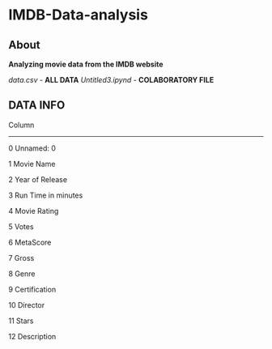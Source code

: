 # IMDB-Data-analysis


## About <a name = "about"></a>
**Analyzing movie data from the IMDB website**

*data.csv* - **ALL DATA**
*Untitled3.ipynd* - **COLABORATORY FILE**
## DATA INFO


  Column          
  
---  ------               --------------  -----  
 0   Unnamed: 0           
 
 1   Movie Name          
 
 2   Year of Release     
 
 3   Run Time in minutes 
 
 4   Movie Rating       
 
 5   Votes               
 
 6   MetaScore          
 
 7   Gross              
 
 8   Genre             
 
 9   Certification       
 
 10  Director         
 
 11  Stars              
 
 12  Description        
 


 

